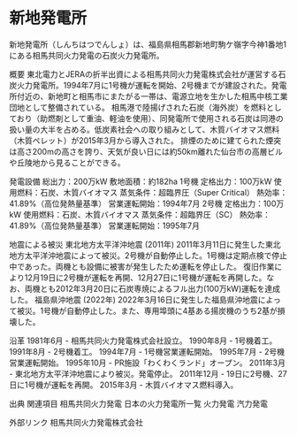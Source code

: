 # 新地発電所

新地発電所（しんちはつでんしょ）は、福島県相馬郡新地町駒ケ嶺字今神1番地1にある相馬共同火力発電の石炭火力発電所。

概要
東北電力とJERAの折半出資による相馬共同火力発電株式会社が運営する石炭火力発電所。1994年7月に1号機が運転を開始、2号機までが建設された。発電所付近の、新地町と相馬市にまたがる一帯は、電源立地を生かした相馬中核工業団地として整備されている。
相馬港で陸揚げされた石炭（海外炭）を燃料としており（助燃剤として重油、軽油を使用）、同発電所で使用される石炭は同港の扱い量の大半を占める。低炭素社会への取り組みとして、木質バイオマス燃料（木質ペレット）が2015年3月から導入された。
排煙のために建てられた煙突は高さ200mの高さを誇り、天気が良い日には約50km離れた仙台市の高層ビルや丘陵地から見ることができる。

発電設備
総出力：200万kW
敷地面積：約182ha
1号機
定格出力：100万kW
使用燃料：石炭、木質バイオマス
蒸気条件：超臨界圧（Super Critical）
熱効率：41.89%（高位発熱量基準）
営業運転開始：1994年7月
2号機
定格出力：100万kW
使用燃料：石炭、木質バイオマス
蒸気条件：超臨界圧（SC）
熱効率：41.89%（高位発熱量基準）
営業運転開始：1995年7月

地震による被災
東北地方太平洋沖地震 (2011年)
2011年3月11日に発生した東北地方太平洋沖地震によって被災。2号機が自動停止した。1号機は定期点検で停止中であった。両機とも設備に被害が発生したため運転を停止した。
復旧作業により12月19日に2号機が運転を再開、12月27日に1号機が運転を再開した。なお、両機とも2012年3月20日に石炭専焼によるフル出力(100万kW)運転を達成した。
福島県沖地震 (2022年)
2022年3月16日に発生した福島県沖地震によって被災。1号機が自動停止した。また、専用埠頭に4基ある揚炭機のうち2基が損壊した。

沿革
1981年6月 - 相馬共同火力発電株式会社設立。
1990年8月 - 1号機着工。
1991年8月 - 2号機着工。
1994年7月 - 1号機営業運転開始。
1995年7月 - 2号機営業運転開始。
1995年10月 - PR施設「わくわくランド」オープン。
2011年3月 - 東北地方太平洋沖地震により被災。発電停止。
2011年12月 - 19日に2号機、27日に1号機が運転を再開。
2015年3月 - 木質バイオマス燃料導入。

出典
関連項目
相馬共同火力発電
日本の火力発電所一覧
火力発電
汽力発電

外部リンク
相馬共同火力発電株式会社